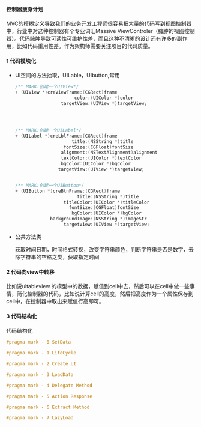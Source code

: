 #### 控制器瘦身计划

MVC的模糊定义导致我们的业务开发工程师很容易把大量的代码写到视图控制器中，行业中对这种控制器有个专业词汇Massive ViewControler（臃肿的视图控制器）。代码臃肿导致可读性可维护性差，而且这种不清晰的设计还有许多的副作用，比如代码重用性差。作为架构师需要关注项目的代码质量。



#### 1 代码模块化

* UI空间的方法抽取，UILable，UIbutton,常用

  ```objective-c
  /** MARK:创建一个UIView*/
  + (UIView *)creViewFrame:(CGRect)frame
                        color:(UIColor *)color
                   targetView:(UIView *)targetView;
  
  
  
  
  /** MARK:创建一个UILabel*/
  + (UILabel *)creLblFrame:(CGRect)frame
                       title:(NSString *)title
                    fontSize:(CGFloat)fontSize
                   alignment:(NSTextAlignment)alignment
                   textColor:(UIColor *)textColor
                   bgColor:(UIColor *)bgColor
                  targetView:(UIView *)targetView;
  
  
  /** MARK:创建一个UIButton*/
  + (UIButton *)creBtnFrame:(CGRect)frame
                         title:(NSString *)title
                    titleColor:(UIColor *)titleColor
                      fontSize:(CGFloat)fontSize
                       bgColor:(UIColor *)bgColor
               backgroundImage:(NSString *)imageStr
                    targetView:(UIView *)targetView;
  ```

* 公共方法类

  获取时间日期，时间格式转换，改变字符串颜色，判断字符串是否是数字，去除字符串的空格之类，获取指定时间



#### 2 代码向view中转移

比如说uitableview 的模型中的数据，赋值到cell中去，然后可以在cell中做一些事情，简化控制器的代码，比如说计算cell的高度，然后把高度作为一个属性保存到cell中，在控制器中取出来赋值行高即可。



#### 3 代码结构化

代码结构化

```objective-c
#pragma mark - 0 SetData

#pragma mark - 1 LifeCycle

#pragma mark - 2 Create UI

#pragma mark - 3 LoadData

#pragma mark - 4 Delegate Method

#pragma mark - 5 Action Response

#pragma mark - 6 Extract Method

#pragma mark - 7 LazyLoad
```

